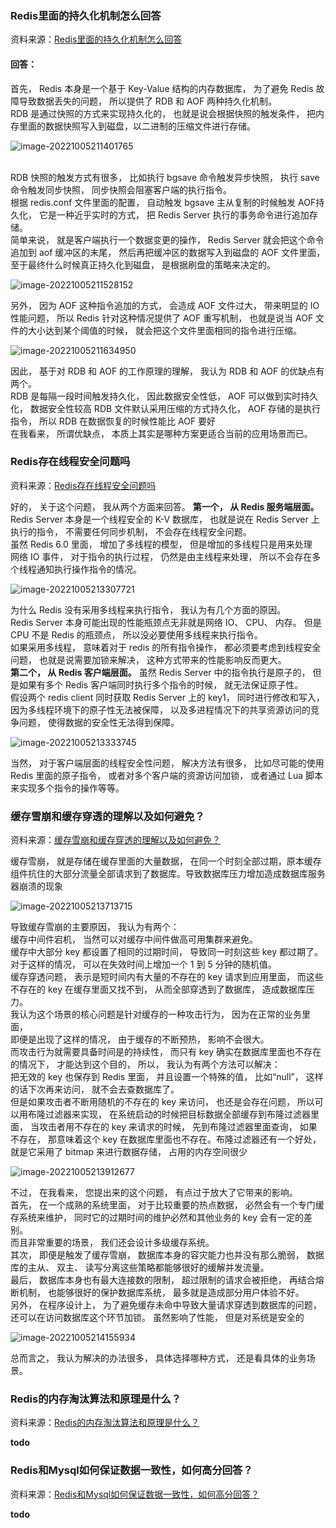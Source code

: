 

### Redis里面的持久化机制怎么回答

资料来源：[Redis里面的持久化机制怎么回答](https://www.toutiao.com/video/7100835616237191694/?from_scene=all)

#### 回答：

首先， Redis 本身是一个基于 Key-Value 结构的内存数据库， 为了避免 Redis 故障导致数据丢失的问题， 所以提供了 RDB 和 AOF 两种持久化机制。<br/>
RDB 是通过快照的方式来实现持久化的， 也就是说会根据快照的触发条件， 把内存里面的数据快照写入到磁盘，以二进制的压缩文件进行存储。

![image-20221005211401765](img/image-20221005211401765.png ':size=50%')

<br/>
RDB 快照的触发方式有很多， 比如执行 bgsave 命令触发异步快照， 执行 save命令触发同步快照， 同步快照会阻塞客户端的执行指令。<br/>
根据 redis.conf 文件里面的配置， 自动触发 bgsave 主从复制的时候触发 AOF持久化， 它是一种近乎实时的方式， 把 Redis Server 执行的事务命令进行追加存储。<br/>
简单来说， 就是客户端执行一个数据变更的操作， Redis Server 就会把这个命令追加到 aof 缓冲区的末尾， 然后再把缓冲区的数据写入到磁盘的 AOF 文件里面，至于最终什么时候真正持久化到磁盘， 是根据刷盘的策略来决定的。<br/>

![image-20221005211528152](img/image-20221005211528152.png ':size=50%')

另外， 因为 AOF 这种指令追加的方式， 会造成 AOF 文件过大， 带来明显的 IO性能问题， 所以 Redis 针对这种情况提供了 AOF 重写机制， 也就是说当 AOF
文件的大小达到某个阈值的时候， 就会把这个文件里面相同的指令进行压缩。<br/>

![image-20221005211634950](img/image-20221005211634950.png ':size=50%')

因此， 基于对 RDB 和 AOF 的工作原理的理解， 我认为 RDB 和 AOF 的优缺点有两个。<br/>
RDB 是每隔一段时间触发持久化， 因此数据安全性低， AOF 可以做到实时持久化， 数据安全性较高 RDB 文件默认采用压缩的方式持久化， AOF 存储的是执行
指令， 所以 RDB 在数据恢复的时候性能比 AOF 要好<br/>
在我看来， 所谓优缺点， 本质上其实是哪种方案更适合当前的应用场景而已。  <br/>




### Redis存在线程安全问题吗

资料来源：[Redis存在线程安全问题吗](https://www.toutiao.com/video/7090436681647522311/?from_scene=all)

好的， 关于这个问题， 我从两个方面来回答。
**第一个， 从 Redis 服务端层面。** <br/>
Redis Server 本身是一个线程安全的 K-V 数据库， 也就是说在 Redis Server 上执行的指令， 不需要任何同步机制， 不会存在线程安全问题。<br/>
虽然 Redis 6.0 里面， 增加了多线程的模型， 但是增加的多线程只是用来处理<br/>
网络 IO 事件， 对于指令的执行过程， 仍然是由主线程来处理， 所以不会存在多个线程通知执行操作指令的情况。<br/>

![image-20221005213307721](img/image-20221005213307721.png)

为什么 Redis 没有采用多线程来执行指令， 我认为有几个方面的原因。<br/>
Redis Server 本身可能出现的性能瓶颈点无非就是网络 IO、 CPU、 内存。 但是CPU 不是 Redis 的瓶颈点， 所以没必要使用多线程来执行指令。<br/>
如果采用多线程， 意味着对于 redis 的所有指令操作， 都必须要考虑到线程安全问题， 也就是说需要加锁来解决， 这种方式带来的性能影响反而更大。<br/>
**第二个， 从 Redis 客户端层面。**
虽然 Redis Server 中的指令执行是原子的， 但是如果有多个 Redis 客户端同时执行多个指令的时候， 就无法保证原子性。<br/>
假设两个 redis client 同时获取 Redis Server 上的 key1， 同时进行修改和写入，因为多线程环境下的原子性无法被保障， 以及多进程情况下的共享资源访问的竞争问题， 使得数据的安全性无法得到保障。<br/>

![image-20221005213333745](img/image-20221005213333745.png)<br/>

当然， 对于客户端层面的线程安全性问题， 解决方法有很多， 比如尽可能的使用Redis 里面的原子指令， 或者对多个客户端的资源访问加锁， 或者通过 Lua 脚本来实现多个指令的操作等等。<br/>

### 缓存雪崩和缓存穿透的理解以及如何避免？

资料来源：[缓存雪崩和缓存穿透的理解以及如何避免？](https://www.toutiao.com/video/7081953754299400734/?from_scene=all)

缓存雪崩， 就是存储在缓存里面的大量数据， 在同一个时刻全部过期，原本缓存组件抗住的大部分流量全部请求到了数据库。导致数据库压力增加造成数据库服务器崩溃的现象<br/>

![image-20221005213713715](img/image-20221005213713715.png ':size=60%')

导致缓存雪崩的主要原因， 我认为有两个：<br/>
缓存中间件宕机， 当然可以对缓存中间件做高可用集群来避免。<br/>
缓存中大部分 key 都设置了相同的过期时间， 导致同一时刻这些 key 都过期了。<br/>
对于这样的情况， 可以在失效时间上增加一个 1 到 5 分钟的随机值。<br/>
缓存穿透问题， 表示是短时间内有大量的不存在的 key 请求到应用里面， 而这些不存在的 key 在缓存里面又找不到， 从而全部穿透到了数据库， 造成数据库压力。<br/>
我认为这个场景的核心问题是针对缓存的一种攻击行为， 因为在正常的业务里面，<br/>
即便是出现了这样的情况， 由于缓存的不断预热， 影响不会很大。<br/>
而攻击行为就需要具备时间是的持续性， 而只有 key 确实在数据库里面也不存在的情况下， 才能达到这个目的， 所以， 我认为有两个方法可以解决：<br/>
把无效的 key 也保存到 Redis 里面， 并且设置一个特殊的值， 比如“null”， 这样的话下次再来访问， 就不会去查数据库了。<br/>
但是如果攻击者不断用随机的不存在的 key 来访问， 也还是会存在问题， 所以可以用布隆过滤器来实现， 在系统启动的时候把目标数据全部缓存到布隆过滤器里
面， 当攻击者用不存在的 key 来请求的时候， 先到布隆过滤器里面查询， 如果不存在， 那意味着这个 key 在数据库里面也不存在。布隆过滤器还有一个好处， 就是它采用了 bitmap 来进行数据存储， 占用的内存空间很少<br/>

![image-20221005213912677](img/image-20221005213912677.png  ':size=60%')

不过， 在我看来， 您提出来的这个问题， 有点过于放大了它带来的影响。<br/>
首先， 在一个成熟的系统里面， 对于比较重要的热点数据， 必然会有一个专门缓存系统来维护， 同时它的过期时间的维护必然和其他业务的 key 会有一定的差别。<br/>
而且非常重要的场景， 我们还会设计多级缓存系统。<br/>
其次， 即便是触发了缓存雪崩， 数据库本身的容灾能力也并没有那么脆弱， 数据库的主从、 双主、 读写分离这些策略都能够很好的缓解并发流量。<br/>
最后， 数据库本身也有最大连接数的限制， 超过限制的请求会被拒绝， 再结合熔断机制， 也能够很好的保护数据库系统， 最多就是造成部分用户体验不好。<br/>
另外， 在程序设计上， 为了避免缓存未命中导致大量请求穿透到数据库的问题，还可以在访问数据库这个环节加锁。 虽然影响了性能， 但是对系统是安全的<br/>

![image-20221005214155934](img/image-20221005214155934.png   ':size=60%')

总而言之， 我认为解决的办法很多， 具体选择哪种方式， 还是看具体的业务场景。


### Redis的内存淘汰算法和原理是什么？

资料来源：[Redis的内存淘汰算法和原理是什么？](https://www.toutiao.com/video/7081226773366571550/?from_scene=all)

**todo**


### Redis和Mysql如何保证数据一致性，如何高分回答？

资料来源：[Redis和Mysql如何保证数据一致性，如何高分回答？](https://www.toutiao.com/video/7078611818205151751/?from_scene=all)

**todo**
